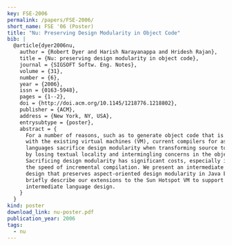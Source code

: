 ```yaml
---
key: FSE-2006
permalink: /papers/FSE-2006/
short_name: FSE '06 (Poster)
title: "Nu: Preserving Design Modularity in Object Code"
bib: |
  @article{dyer2006nu,
    author = {Robert Dyer and Harish Narayanappa and Hridesh Rajan},
    title = {Nu: preserving design modularity in object code},
    journal = {SIGSOFT Softw. Eng. Notes},
    volume = {31},
    number = {6},
    year = {2006},
    issn = {0163-5948},
    pages = {1--2},
    doi = {http://doi.acm.org/10.1145/1218776.1218802},
    publisher = {ACM},
    address = {New York, NY, USA},
    entrysubtype = {poster},
    abstract = {
      For a number of reasons, such as to generate object code that is compliant
      with the existing virtual machines (VM), current compilers for aspect-oriented
      languages sacrifice design modularity when transforming source to object code
      by losing textual locality and intermingling concerns in the object code.
      Sacrificing design modularity has significant costs, especially in terms of
      the speed of incremental compilation. We present an intermediate language
      design that preserves aspect-oriented design modularity in Java byte code. We
      briefly describe our extensions to the Sun Hotspot VM to support the new
      intermediate language design.
    }
  }
kind: poster
download_link: nu-poster.pdf
publication_year: 2006
tags:
  - nu
---
```

